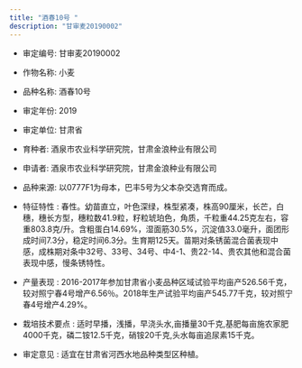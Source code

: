 ```yaml
---
title: "酒春10号 "
description: "甘审麦20190002"
---
```

* 审定编号:  甘审麦20190002

*  作物名称:  小麦

*  品种名称:  酒春10号 

*  审定年份:  2019

*  审定单位:  甘肃省

* 育种者:  酒泉市农业科学研究院，甘肃金浪种业有限公司

*  申请者:  酒泉市农业科学研究院，甘肃金浪种业有限公司

*  品种来源:  以0777F1为母本，巴丰5号为父本杂交选育而成。

*  特征特性 : 
春性。幼苗直立，叶色深绿，株型紧凑，株高90厘米，长芒，白穗，穗长方型，穗粒数41.9粒，籽粒琥珀色，角质，千粒重44.25克左右，容重803.8克/升。含粗蛋白14.69%，湿面筋30.5%，沉淀值33.0毫升，面团形成时间7.3分，稳定时间6.3分。生育期125天。苗期对条锈菌混合菌表现中感，成株期对条中32号、33号、34号、中4-1、贵22-14、贵农其他和混合菌表现中感，慢条锈特性。 
 
*  产量表现 : 
2016-2017年参加甘肃省小麦品种区域试验平均亩产526.56千克，较对照宁春4号增产6.56％。2018年生产试验平均亩产545.77千克，较对照宁春4号增产4.29%。

*  栽培技术要点 : 
适时早播，浅播，早浇头水,亩播量30千克,基肥每亩施农家肥4000千克，磷二铵12.5千克，硝铵20千克,头水每亩追尿素15千克。

*  审定意见 : 
适宜在甘肃省河西水地品种类型区种植。
